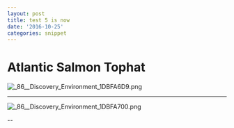 ```yaml
---
layout: post
title: test 5 is now
date: '2016-10-25'
categories: snippet
---
```


# Atlantic Salmon Tophat

<img src="http://eagle.fish.washington.edu/cnidarian/skitch/_86__Discovery_Environment_1DBFA6D9.png" alt="_86__Discovery_Environment_1DBFA6D9.png"/>

---
<img src="http://eagle.fish.washington.edu/cnidarian/skitch/_86__Discovery_Environment_1DBFA700.png" alt="_86__Discovery_Environment_1DBFA700.png"/>

-- 


